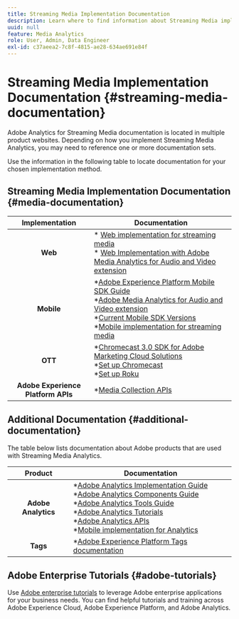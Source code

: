 ```yaml
---
title: Streaming Media Implementation Documentation
description: Learn where to find information about Streaming Media implementations.
uuid: null
feature: Media Analytics
role: User, Admin, Data Engineer
exl-id: c37aeea2-7c8f-4815-ae28-634ae691e84f
---
```

# Streaming Media Implementation Documentation {#streaming-media-documentation}

Adobe Analytics for Streaming Media documentation is located in multiple product websites. Depending on how you implement Streaming Media Analytics, you may need to reference one or more documentation sets.

Use the information in the following table to locate documentation for your chosen implementation method.

## Streaming Media Implementation Documentation {#media-documentation}

| Implementation | Documentation  |
|:-----------------------:|----------------|
| **Web** | * [Web implementation for streaming media](/help/implementation/media-sdk/setup/web-implementation.md) <br>* [Web Implementation with Adobe Media Analytics  for Audio and Video extension ](https://experienceleague.adobe.com/docs/experience-platform/tags/extensions/adobe/media-analytics-3x/overview.html?lang=en) |
| **Mobile**      | *[Adobe Experience Platform Mobile SDK Guide](https://aep-sdks.gitbook.io/docs/) <br> *[Adobe Media Analytics for Audio and Video extension](https://aep-sdks.gitbook.io/docs/using-mobile-extensions/adobe-media-analytics)<br> *[Current Mobile SDK Versions](https://aep-sdks.gitbook.io/docs/resources/upgrading-to-aep/current-sdk-versions) <br> *[Mobile implementation for streaming media](/help/implementation/media-sdk/setup/mobile-implementation.md)| |  |
| **OTT**    | *[Chromecast 3.0 SDK for Adobe Marketing Cloud Solutions](https://adobe-marketing-cloud.github.io/media-sdks/reference/chromecast/)<br> *[Set up Chromecast](/help/implementation/media-sdk/setup/set-up-chromecast.md)<br> *[Set up Roku](/help/implementation/media-sdk/setup/set-up-roku.md) |
| **Adobe Experience Platform APIs**  | *[Media Collection APIs](/help/implementation/media-collection-api/mc-api-overview.md)|

## Additional Documentation {#additional-documentation}

The table below lists documentation about Adobe products that are used with Streaming Media Analytics.

| Product | Documentation  |
|:-----------------------:|----------------|
| **Adobe Analytics**    | *[Adobe Analytics Implementation Guide](https://experienceleague.adobe.com/docs/analytics/implementation/home.html?lang=en)<br>  *[Adobe Analytics Components Guide](https://experienceleague.adobe.com/docs/analytics/components/home.html?lang=en)<br> *[Adobe Analytics Tools Guide](https://experienceleague.adobe.com/docs/analytics/analyze/home.html?lang=en)<br> *[Adobe Analytics Tutorials](https://experienceleague.adobe.com/docs/analytics.html?lang=en#tutorials) <br> *[Adobe Analytics APIs](https://developer.adobe.com/analytics-apis/docs/2.0/)<br> *[Mobile implementation for Analytics](https://aep-sdks.gitbook.io/docs/using-mobile-extensions/adobe-analytics)|
| **Tags**      | *[Adobe Experience Platform Tags documentation](https://experienceleague.adobe.com/docs/experience-platform/tags/home.html) |

## Adobe Enterprise Tutorials {#adobe-tutorials}

Use [Adobe enterprise tutorials](https://experienceleague.adobe.com/docs/home-tutorials.html) to leverage Adobe enterprise applications for your business needs. You can find helpful tutorials and training across Adobe Experience Cloud, Adobe Experience Platform, and Adobe Analytics.
